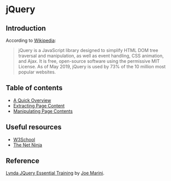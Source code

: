 # jQuery
## Introduction
According to [Wikipedia](https://en.wikipedia.org/wiki/JQuery):
>jQuery is a JavaScript library designed to simplify HTML DOM tree traversal and manipulation, as well as event handling, CSS animation, and Ajax. It is free, open-source software using the permissive MIT License. As of May 2019, jQuery is used by 73% of the 10 million most popular websites.


## Table of contents
  - [A Quick Overview](https://github.com/hosseindehghanipour1998/Web_Programming/tree/master/7%20-%20JQuery/1%20-%20A%20Quick%20Overview)
  - [Extracting Page Content](https://github.com/hosseindehghanipour1998/Web_Programming/tree/master/7%20-%20JQuery/2%20-%20%20Extracting%20Page%20Content)
  - [Manipulating Page Contents](https://github.com/hosseindehghanipour1998/Web_Programming/tree/master/7%20-%20JQuery/3%20-%20Manipulating%20Page%20Content)
  
## Useful resources
   - [W3School](https://www.w3schools.com/jquery/)
   - [The Net Ninja](https://www.youtube.com/playlist?list=PL4cUxeGkcC9hNUJ0j6ccnOAcJIPoTRpO4)

## Reference
[Lynda JQuery Essential Training](https://www.lynda.com/jQuery-tutorials/jQuery-Essential-Training/494389-2.html) by [Joe Marini](https://www.lynda.com/Joe-Marini/85-1.html).
